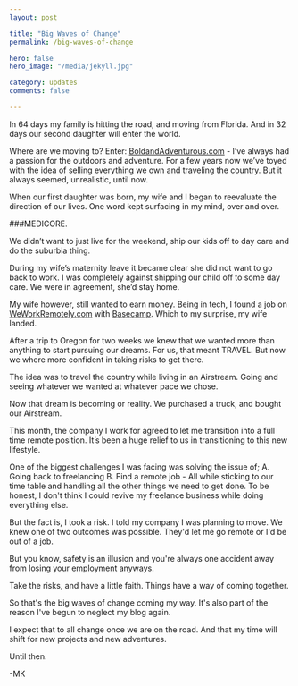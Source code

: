 ```yaml
---
layout: post

title: "Big Waves of Change"
permalink: /big-waves-of-change

hero: false
hero_image: "/media/jekyll.jpg"

category: updates
comments: false

---
```


In 64 days my family is hitting the road, and moving from Florida. And in 32 days our second daughter will enter the world. 

Where are we moving to? Enter: [BoldandAdventurous.com](http://boldandadventurous.com) - I’ve always had a passion for the outdoors and adventure. For a few years now we’ve toyed with the idea of selling everything we own and traveling the country. But it always seemed, unrealistic, until now. 

When our first daughter was born, my wife and I began to reevaluate the direction of our lives. One word kept surfacing in my mind, over and over. 

###MEDICORE.

We didn’t want to just live for the weekend, ship our kids off to day care and do the suburbia thing. 

During my wife’s maternity leave it became clear she did not want to go back to work. I was completely against shipping our child off to some day care. We were in agreement, she’d stay home.

My wife however, still wanted to earn money. Being in tech, I found a job on [WeWorkRemotely.com](http://weworkremotely.com) with [Basecamp](http://basecamp.com). Which to my surprise, my wife landed.

After a trip to Oregon for two weeks we knew that we wanted more than anything to start pursuing our dreams. For us, that meant TRAVEL. But now we where more confident in taking risks to get there.

The idea was to travel the country while living in an  Airstream. Going and seeing whatever we wanted at whatever pace we chose.

Now that dream is becoming or reality. We purchased a truck, and bought our Airstream.

This month, the company I work for agreed to let me transition into a full time remote position. It’s been a huge relief to us in transitioning to this new lifestyle.

One of the biggest challenges I was facing was solving the issue of; A. Going back to freelancing B. Find a remote job - All while sticking to our time table and handling all the other things we need to get done. To be honest, I don't think I could revive my freelance business while doing everything else.

But the fact is, I took a risk. I told my company I was planning to move. We knew one of two outcomes was possible. They'd let me go remote or I'd be out of a job.

But you know, safety is an illusion and you're always one accident away from losing your employment anyways.

Take the risks, and have a little faith. Things have a way of coming together.

So that's the big waves of change coming my way. It's also part of the reason I've begun to neglect my blog again.

I expect that to all change once we are on the road. And that my time will shift for new projects and new adventures.

Until then.

-MK